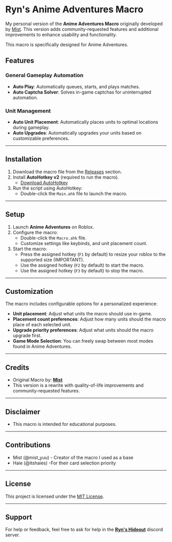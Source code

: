 # Ryn's Anime Adventures Macro

My personal version of the **Anime Adventures Macro** originally developed by [Mist](https://discord.gg/mistdomain). This version adds community-requested features and additional improvements to enhance usability and functionality.

This macro is specifically designed for Anime Adventures.

## Features

### General Gameplay Automation

- **Auto Play**: Automatically queues, starts, and plays matches.
- **Auto Captcha Solver**: Solves in-game captchas for uninterrupted automation.

### Unit Management

- **Auto Unit Placement**: Automatically places units to optimal locations during gameplay.
- **Auto Upgrades**: Automatically upgrades your units based on customizable preferences.

---

## Installation

1. Download the macro file from the [Releases](#) section.
2. Install **AutoHotkey v2** (required to run the macro).
   - [Download AutoHotkey](https://www.autohotkey.com/download/)
3. Run the script using AutoHotkey:
   - Double-click the `Main.ahk` file to launch the macro.

---

## Setup

1. Launch **Anime Adventures** on Roblox.
2. Configure the macro:
   - Double-click the `Macro.ahk` file.
   - Customize settings like keybinds, and unit placement count.
3. Start the macro:
   - Press the assigned hotkey (`F1` by default) to resize your roblox to the supported size (IMPORTANT).
   - Use the assigned hotkey (`F2` by default) to start the macro.
   - Use the assigned hotkey (`F3` by default) to stop the macro.

---

## Customization

The macro includes configurable options for a personalized experience:

- **Unit placement**: Adjust what units the macro should use in-game.
- **Placement count preferences**: Adjust how many units should the macro place of each selected unit.
- **Upgrade priority preferences**: Adjust what units should the macro upgrade first.
- **Game Mode Selection**: You can freely swap between most modes found in Anime Adventures.

---

## Credits

- Original Macro by: **[Mist](https://discord.gg/mistdomain)**
- This version is a rewrite with quality-of-life improvements and community-requested features.

---

## Disclaimer

- This macro is intended for educational purposes.

---

## Contributions

- Mist (@mist_yuu) - Creator of the macro I used as a base
- Haie (@itshaies) -For their card selection priority

---

## License

This project is licensed under the [MIT License](LICENSE).

---

## Support

For help or feedback, feel free to ask for help in the **[Ryn's Hideout](https://discord.gg/6DWgB9XMTV)** discord server.
